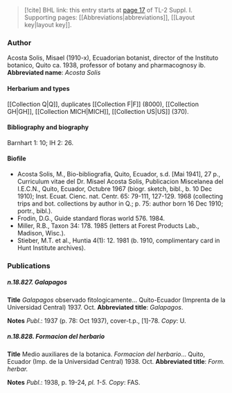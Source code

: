 > [!cite] BHL link: this entry starts at [page 17](https://www.biodiversitylibrary.org/page/33264758) of TL-2 Suppl. I.
> Supporting pages: [[Abbreviations|abbreviations]], [[Layout key|layout key]].

### Author

Acosta Solis, Misael (1910-x), Ecuadorian botanist, director of the Instituto botanico, Quito ca. 1938, professor of botany and pharmacognosy ib. 
**Abbreviated name**: *Acosta Solis*

#### Herbarium and types

[[Collection Q|Q]], duplicates [[Collection F|F]] (8000), [[Collection GH|GH]], [[Collection MICH|MICH]], [[Collection US|US]] (370).

#### Bibliography and biography

Barnhart 1: 10; IH 2: 26.

#### Biofile

- Acosta Solis, M., Bio-bibliografia, Quito, Ecuador, s.d. \[Mai 1941\], 27 p., Curriculum vitae del Dr. Misael Acosta Solis, Publicacion Miscelanea del I.E.C.N., Quito, Ecuador, Octubre 1967 (biogr. sketch, bibl., b. 10 Dec 1910); Inst. Ecuat. Cienc. nat. Centr. 65: 79-111, 127-129. 1968 (collecting trips and bot. collections by author in Q.; p. 75: author born 16 Dec 1910; portr., bibl.).
- Frodin, D.G., Guide standard floras world 576. 1984.
- Miller, R.B., Taxon 34: 178. 1985 (letters at Forest Products Lab., Madison, Wisc.).
- Stieber, M.T. et al., Huntia 4(1): 12. 1981 (b. 1910, complimentary card in Hunt Institute archives).

### Publications

##### n.18.827. Galapagos

**Title**
*Galapagos* observado fitologicamente... Quito-Ecuador (Imprenta de la Universidad Central) 1937. Oct.
**Abbreviated title**: *Galapagos*.

**Notes**
*Publ*.: 1937 (p. 78: Oct 1937), cover-t.p., \[1\]-78. *Copy*: U.

##### n.18.828. Formacion del herbario

**Title**
Medio auxiliares de la botanica. *Formacion del herbario*... Quito, Ecuador (Imp. de la Universidad Central) 1938. Oct.
**Abbreviated title**: *Form. herbar.*

**Notes**
*Publ*.: 1938, p. 19-24, *pl. 1-5. Copy*: FAS.

